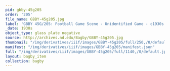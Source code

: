 ```yaml
---
pid: gbby-45g205
order: '205'
file_name: GBBY-45g205.jpg
label: 'GBBY 45G/205: Football Game Scene - Unidentified Game - c1930s'
_date: 1930s
object_type: glass plate negative
source: http://archives.nd.edu/Bagby/GBBY-45g205.jpg
thumbnail: "/img/derivatives/iiif/images/GBBY-45g205/full/250,/0/default.jpg"
manifest: "/img/derivatives/iiif/images/GBBY-45g205/manifest.json"
full: "/img/derivatives/iiif/images/GBBY-45g205/full/1140,/0/default.jpg"
layout: bagby_item
collection: bagby
---
```

